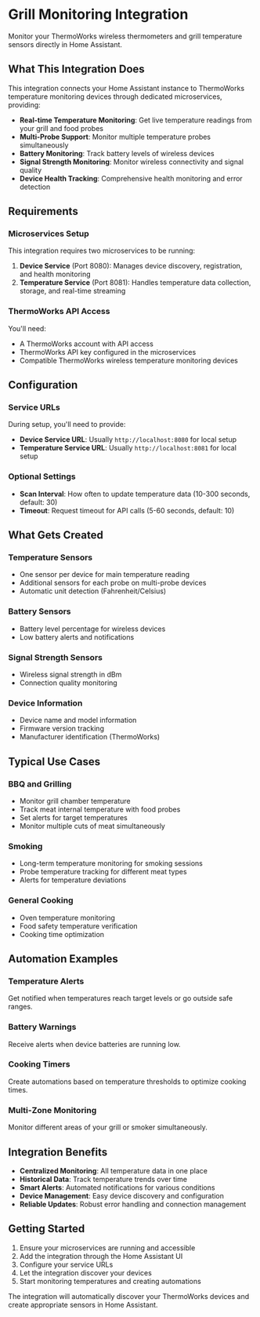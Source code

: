 # Grill Monitoring Integration

Monitor your ThermoWorks wireless thermometers and grill temperature sensors directly in Home Assistant.

## What This Integration Does

This integration connects your Home Assistant instance to ThermoWorks temperature monitoring devices through dedicated microservices, providing:

- **Real-time Temperature Monitoring**: Get live temperature readings from your grill and food probes
- **Multi-Probe Support**: Monitor multiple temperature probes simultaneously
- **Battery Monitoring**: Track battery levels of wireless devices
- **Signal Strength Monitoring**: Monitor wireless connectivity and signal quality
- **Device Health Tracking**: Comprehensive health monitoring and error detection

## Requirements

### Microservices Setup

This integration requires two microservices to be running:

1. **Device Service** (Port 8080): Manages device discovery, registration, and health monitoring
2. **Temperature Service** (Port 8081): Handles temperature data collection, storage, and real-time streaming

### ThermoWorks API Access

You'll need:
- A ThermoWorks account with API access
- ThermoWorks API key configured in the microservices
- Compatible ThermoWorks wireless temperature monitoring devices

## Configuration

### Service URLs

During setup, you'll need to provide:
- **Device Service URL**: Usually `http://localhost:8080` for local setup
- **Temperature Service URL**: Usually `http://localhost:8081` for local setup

### Optional Settings

- **Scan Interval**: How often to update temperature data (10-300 seconds, default: 30)
- **Timeout**: Request timeout for API calls (5-60 seconds, default: 10)

## What Gets Created

### Temperature Sensors
- One sensor per device for main temperature reading
- Additional sensors for each probe on multi-probe devices
- Automatic unit detection (Fahrenheit/Celsius)

### Battery Sensors
- Battery level percentage for wireless devices
- Low battery alerts and notifications

### Signal Strength Sensors
- Wireless signal strength in dBm
- Connection quality monitoring

### Device Information
- Device name and model information
- Firmware version tracking
- Manufacturer identification (ThermoWorks)

## Typical Use Cases

### BBQ and Grilling
- Monitor grill chamber temperature
- Track meat internal temperature with food probes
- Set alerts for target temperatures
- Monitor multiple cuts of meat simultaneously

### Smoking
- Long-term temperature monitoring for smoking sessions
- Probe temperature tracking for different meat types
- Alerts for temperature deviations

### General Cooking
- Oven temperature monitoring
- Food safety temperature verification
- Cooking time optimization

## Automation Examples

### Temperature Alerts
Get notified when temperatures reach target levels or go outside safe ranges.

### Battery Warnings
Receive alerts when device batteries are running low.

### Cooking Timers
Create automations based on temperature thresholds to optimize cooking times.

### Multi-Zone Monitoring
Monitor different areas of your grill or smoker simultaneously.

## Integration Benefits

- **Centralized Monitoring**: All temperature data in one place
- **Historical Data**: Track temperature trends over time
- **Smart Alerts**: Automated notifications for various conditions
- **Device Management**: Easy device discovery and configuration
- **Reliable Updates**: Robust error handling and connection management

## Getting Started

1. Ensure your microservices are running and accessible
2. Add the integration through the Home Assistant UI
3. Configure your service URLs
4. Let the integration discover your devices
5. Start monitoring temperatures and creating automations

The integration will automatically discover your ThermoWorks devices and create appropriate sensors in Home Assistant.
